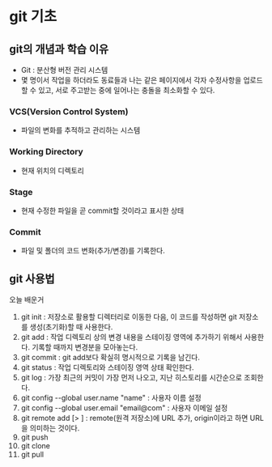 # git 기초

## git의 개념과 학습 이유
- Git : 분산형 버전 관리 시스템
- 몇 명이서 작업을 하더라도 동료들과 나는 같은 페이지에서 각자 수정사항을 업로드할 수 있고, 서로 주고받는 중에 일어나는 충돌을 최소화할 수 있다.
### VCS(Version Control System)
- 파일의 변화를 추적하고 관리하는 시스템

### Working Directory
- 현재 위치의 디렉토리
  
### Stage
- 현재 수정한 파일을 곧 commit할 것이라고 표시한 상태

### Commit
- 파일 및 폴더의 코드 변화(추가/변경)를 기록한다.
  
## git 사용법


오늘 배운거
1. git init : 저장소로 활용할 디렉터리로 이동한 다음, 이 코드를 작성하면 git 저장소를 생성(초기화)할 때 사용한다.
2. git add : 작업 디렉토리 상의 변경 내용을 스테이징 영역에 추가하기 위해서 사용한다. 기록할 때까지 변경분을 모아놓는다.
3. git commit : git add보다 확실히 명시적으로 기록을 남긴다.
4. git status : 작업 디렉토리와 스테이징 영역 상태 확인한다.
5. git log : 가장 최근의 커밋이 가장 먼저 나오고, 지난 히스토리를 시간순으로 조회한다.
6. git config --global user.name "name" : 사용자 이름 설정
7. git config --global user.email "email@com" : 사용자 이메일 설정
8. git remote add [<name>> <URL>] : remote(원격 저장소)에 URL 추가, origin이라고 하면 URL을 의미하는 것이다.
9. git push <name> <branch>
10. git clone <URL>
11. git pull